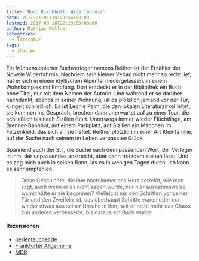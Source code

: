 ```yaml
---
title: 'Bodo Kirchhoff: Widerfahrnis'
date: 2017-01-01T14:03:54+00:00
lastmod: 2017-09-18T22:28:53+00:00
author: Mathias Wellner
categories:
  - literatur
tags:
  - italien
---
```

Ein frühpensionierter Buchverleger namens Reither ist der Erzähler der Novelle Widerfahrnis. Nachdem sein kleiner Verlag nicht mehr so recht lief, hat er sich in einem idyllischen Alpental niedergelassen, in einem Wohnkomplex mit Empfang. Dort entdeckt er in der Bibliothek ein Buch ohne Titel, nur mit dem Namen der Autorin. Und während er so darüber nachdenkt, abends in seiner Wohnung, ist da plötzlich jemand vor der Tür, klingelt schließlich. Es ist Leonie Palm, die den lokalen Literaturzirkel leitet, sie kommen ins Gespräch, brechen dann unerwartet auf zu einer Tour, die schließlich bis nach Sizilien führt. Unterwegs immer wieder Flüchtlinge, am Brenner-Bahnhof, auf einem Parkplatz, auf Sizilien ein Mädchen im Fetzenkleid, das sich an sie heftet. Reither plötzlich in einer Art Kleinfamilie, auf der Suche nach seinem im Leben verpassten Glück. 

Spannend auch der Stil, die Suche nach dem passenden Wort, der Verleger in ihm, der unpassendes anstreicht, aber dann trotzdem stehen lässt. Und es zog mich auch in seinen Bann, las es in wenigen Tagen durch. Ich kann es sehr empfehlen. 

> Diese Geschichte, die ihm noch immer das Herz zerreißt, wie man sagt, auch wenn er es nicht sagen würde, nur hier ausnahmsweise, womit hätte er sie begonnen? Vielleicht mir den Schritten vor seiner Tür und den Zweifeln, ob das überhaupt Schritte waren oder nur wieder etwas aus seiner Unruhe in ihm, seit er nicht mehr das Chaos von anderen verbesserte, bis daraus ein Buch wurde. 

#### Rezensionen

  * <a href="https://www.perlentaucher.de/buch/bodo-kirchhoff/widerfahrnis.html" target="_blank">perlentaucher.de</a>
  * <a href="http://www.faz.net/aktuell/feuilleton/buecher/rezensionen/belletristik/rezension-zu-bodo-kirchhoffs-widerfahrnis-14432276.html" target="_blank">Frankfurter Allgemeine</a>
  * <a href="http://www.mdr.de/kultur/themen/bodo-kirchhoff-widerfahrnis-100.html" target="_blank">MDR</a>